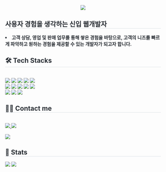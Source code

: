 <div align= "center">
    <img src="https://capsule-render.vercel.app/api?type=wave&color=auto&height=120&text=일%20잘합니다..&animation=blinking&fontColor=3667d9&fontSize=40" />
    </div>
    <div style="text-align: left;"> 
    <h2 style="border-bottom: 1px solid #d8dee4; color: #282d33;"> 사용자 경험을 생각하는 신입 웹개발자 </h2>  
    <div style="font-weight: 700; font-size: 15px; text-align: left; color: #282d33;"> <li> 고객 상담, 영업 및 판매 업무를 통해 쌓은 경험을 바탕으로, 고객의 니즈를 빠르게 파악하고 원하는 경험을 제공할 수 있는 개발자가 되고자 합니다. </div> 
    </div>
    <div style="text-align: left;">
    <h2 style="border-bottom: 1px solid #d8dee4; color: #282d33;"> 🛠️ Tech Stacks </h2> <br> 
    <div style="margin: ; text-align: left;" "text-align: left;"> <img src="https://img.shields.io/badge/Amazon AWS-232F3E?style=plastic&logo=Amazon AWS&logoColor=white">
          <img src="https://img.shields.io/badge/CSS3-1572B6?style=plastic&logo=CSS3&logoColor=white">
          <img src="https://img.shields.io/badge/Figma-F24E1E?style=plastic&logo=Figma&logoColor=white">
          <img src="https://img.shields.io/badge/Github-181717?style=plastic&logo=Github&logoColor=white">
          <img src="https://img.shields.io/badge/HTML5-E34F26?style=plastic&logo=HTML5&logoColor=white">
          <br/><img src="https://img.shields.io/badge/jQuery-0769AD?style=plastic&logo=jQuery&logoColor=white">
          <img src="https://img.shields.io/badge/Java-007396?style=plastic&logo=Java&logoColor=white">
          <img src="https://img.shields.io/badge/Javascript-F7DF1E?style=plastic&logo=Javascript&logoColor=white">
          <img src="https://img.shields.io/badge/Notion-000000?style=plastic&logo=Notion&logoColor=white">
          <img src="https://img.shields.io/badge/Oracle-F80000?style=plastic&logo=Oracle&logoColor=white">
          <br/><img src="https://img.shields.io/badge/React-61DAFB?style=plastic&logo=React&logoColor=white">
          <img src="https://img.shields.io/badge/Spring Boot-6DB33F?style=plastic&logo=Spring Boot&logoColor=white">
          <img src="https://img.shields.io/badge/Spring-6DB33F?style=plastic&logo=Spring&logoColor=white">
          </div>
    </div>
    <div style="text-align: left;">
    <h2 style="border-bottom: 1px solid #d8dee4; color: #282d33;"> 🧑‍💻 Contact me </h2> <br> 
    <div style="text-align: left;"> <a href=https://www.instagram.com/seolin_bi/> <img src="https://img.shields.io/badge/Instagram-E4405F?style=plastic&logo=Instagram&logoColor=white&link=https://www.instagram.com/seolin_bi/"> </a>
         <a href=https://www.instagram.com/seolin_bi/> <img src="https://img.shields.io/badge/Velog-20C997?style=plastic&logo=Velog&logoColor=white&link=https://www.instagram.com/seolin_bi/"> </a>
          </div>  <br> 
    <div style="text-align: left;"> <a href="https://hits.seeyoufarm.com"> <img src="https://hits.seeyoufarm.com/api/count/incr/badge.svg?url=https%3A%2F%2Fgithub.com%2Fhmmhmmhmmhmm%2F&count_bg=%23000000&title_bg=%23000000&icon=github.svg&icon_color=%23FFFFFF&title=GitHub&edge_flat=false"/></a>
       </div> 
    </div>
    
<div style="text-align: left;"> 
    <h2 style="border-bottom: 1px solid #d8dee4; color: #282d33;"> 🏅 Stats </h2> 
    <div style="text-align: left;"> 
        <img src="https://github-readme-stats.vercel.app/api?username=hmmhmmhmmhmm&custom_title=Github%20Stats&bg_color=180,000000,&title_color=000000&text_color=000000"/> 
        <img src="https://github-readme-stats.vercel.app/api/top-langs/?username=hmmhmmhmmhmm&layout=compact&bg_color=180,000000,&title_color=000000&text_color=000000"/>
    </div>
</div>
